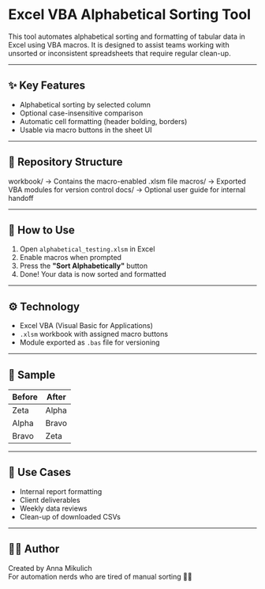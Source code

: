 # Excel VBA Alphabetical Sorting Tool

This tool automates alphabetical sorting and formatting of tabular data in Excel using VBA macros. It is designed to assist teams working with unsorted or inconsistent spreadsheets that require regular clean-up.

---

## ✨ Key Features

- Alphabetical sorting by selected column
- Optional case-insensitive comparison
- Automatic cell formatting (header bolding, borders)
- Usable via macro buttons in the sheet UI

---

## 📁 Repository Structure

workbook/ → Contains the macro-enabled .xlsm file
macros/ → Exported VBA modules for version control
docs/ → Optional user guide for internal handoff


---

## 🚀 How to Use

1. Open `alphabetical_testing.xlsm` in Excel
2. Enable macros when prompted
3. Press the **"Sort Alphabetically"** button
4. Done! Your data is now sorted and formatted

---

## ⚙️ Technology

- Excel VBA (Visual Basic for Applications)
- `.xlsm` workbook with assigned macro buttons
- Module exported as `.bas` file for versioning

---

## 📸 Sample

| Before | After |
|--------|-------|
| Zeta   | Alpha |
| Alpha  | Bravo |
| Bravo  | Zeta  |

---

## 📌 Use Cases

- Internal report formatting
- Client deliverables
- Weekly data reviews
- Clean-up of downloaded CSVs

---

## 👩‍💼 Author

Created by Anna Mikulich  
For automation nerds who are tired of manual sorting 🧹✨
